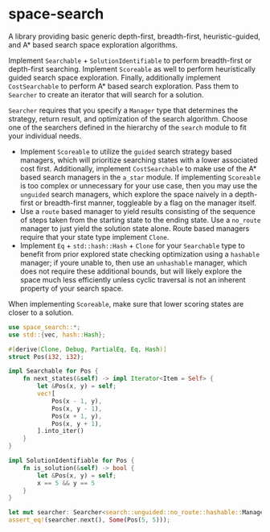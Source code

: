 # space-search

A library providing basic generic depth-first, breadth-first, heuristic-guided, and A* based search space exploration algorithms.

Implement `Searchable` + `SolutionIdentifiable` to perform breadth-first or depth-first searching. Implement `Scoreable` as well to perform heuristically guided search space exploration. Finally, additionally implement `CostSearchable` to perform A* based search exploration. Pass them to `Searcher` to create an iterator that will search for a solution.

`Searcher` requires that you specify a `Manager` type that determines the strategy, return result, and optimization of the search algorithm. Choose one of the searchers defined in the hierarchy of the `search` module to fit your individual needs.

* Implement `Scoreable` to utilize the `guided` search strategy based managers, which will prioritize searching states with a lower associated cost first. Additionally, implement `CostSearchable` to make use of the A* based search managers in the `a_star` module. If implementing `Scoreable` is too complex or unnecessary for your use case, then you may use the `unguided` search managers, which explore the space naively in a depth-first or breadth-first manner, toggleable by a flag on the manager itself.
* Use a `route` based manager to yield results consisting of the sequence of steps taken from the starting state to the ending state. Use a `no_route` manager to just yield the solution state alone. Route based managers require that your state type implement `Clone`.
* Implement `Eq` + `std::hash::Hash` + `Clone` for your `Searchable` type to benefit from prior explored state checking optimization using a `hashable` manager; if youre unable to, then use an `unhashable` manager, which does not require these additional bounds, but will likely explore the space much less efficiently unless cyclic traversal is not an inherent property of your search space.

When implementing `Scoreable`, make sure that lower scoring states are closer to a solution.

```rust
use space_search::*;
use std::{vec, hash::Hash};

#[derive(Clone, Debug, PartialEq, Eq, Hash)]
struct Pos(i32, i32);

impl Searchable for Pos {
    fn next_states(&self) -> impl Iterator<Item = Self> {
        let &Pos(x, y) = self;
        vec![
            Pos(x - 1, y),
            Pos(x, y - 1),
            Pos(x + 1, y),
            Pos(x, y + 1),
        ].into_iter()
    }
}

impl SolutionIdentifiable for Pos {
    fn is_solution(&self) -> bool {
        let &Pos(x, y) = self;
        x == 5 && y == 5
    }
}

let mut searcher: Searcher<search::unguided::no_route::hashable::Manager<_>> = Searcher::new(Pos(0, 0));
assert_eq!(searcher.next(), Some(Pos(5, 5)));
```